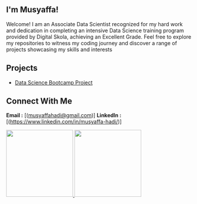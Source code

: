 I'm Musyaffa!
---------------------------------------------------------------------------------------------------------------------------------------------
Welcome! I am an Associate Data Scientist recognized for my hard work and dedication in completing an intensive Data Science training program provided by Digital Skola, achieving an Excellent Grade. Feel free to explore my repositories to witness my coding journey and discover a range of projects showcasing my skills and interests

Projects
---------------------------------------------------------------------------------------------------------------------------------------------
- [Data Science Bootcamp Project](https://github.com/mosyaffa/Portofolio-Bootcamp-Data-Science-D---Digital-Skola-Batch-32)

Connect With Me
---------------------------------------------------------------------------------------------------------------------------------------------
**Email    :** [(musyaffahadi@gmail.com)]
**LinkedIn :** [(https://www.linkedin.com/in/musyaffa-hadi/)]


<p align="left">
<a href="https://github.com/mosyaffa">
  <img height="180em" src="https://github-readme-stats-eight-theta.vercel.app/api?username=mosyaffa&show_icons=true&theme=algolia&include_all_commits=true&count_private=true"/>
  <img height="180em" src="https://github-readme-stats-eight-theta.vercel.app/api/top-langs/?username=mosyaffa&layout=compact&langs_count=8&theme=algolia"/>
</a>
</p>
